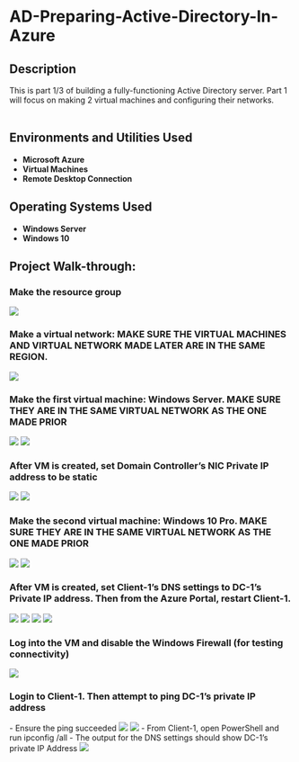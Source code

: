 <h1>AD-Preparing-Active-Directory-In-Azure</h1>

<h2>Description</h2>
This is part 1/3 of building a fully-functioning Active Directory server. Part 1 will focus on making 2 virtual machines and configuring their networks. <br/>
<br />


<h2>Environments and Utilities Used</h2>

- <b>Microsoft Azure</b>
- <b>Virtual Machines</b>
- <b>Remote Desktop Connection</b>


<h2>Operating Systems Used </h2>

- <b>Windows Server </b>
- <b>Windows 10</b>

<h2>Project Walk-through:</h2>

<h3>Make the resource group</h3>
<img src="Screenshot 2025-01-15 214150.png">

<h3>Make a virtual network: MAKE SURE THE VIRTUAL MACHINES AND VIRTUAL NETWORK MADE LATER ARE IN THE SAME REGION.</h3>
<img src="Screenshot 2025-01-15 214317.png">

<h3>Make the first virtual machine: Windows Server. MAKE SURE THEY ARE IN THE SAME VIRTUAL NETWORK AS THE ONE MADE PRIOR</h3>
<img src="Screenshot 2025-01-15 214541.png">
<img src="Screenshot 2025-01-15 214600.png">

<h3>After VM is created, set Domain Controller’s NIC Private IP address to be static</h3>
<img src="Screenshot 2025-01-15 214842.png">
<img src="Screenshot 2025-01-15 214915.png">

<h3>Make the second virtual machine: Windows 10 Pro. MAKE SURE THEY ARE IN THE SAME VIRTUAL NETWORK AS THE ONE MADE PRIOR</h3>
<img src="Screenshot 2025-01-15 215045.png">
<img src="Screenshot 2025-01-15 215104.png">

<h3>After VM is created, set Client-1’s DNS settings to DC-1’s Private IP address. Then from the Azure Portal, restart Client-1.
</h3>
<img src="Screenshot 2025-01-15 215217.png">
<img src="Screenshot 2025-01-15 215235.png">
<img src="Screenshot 2025-01-15 215341.png">
<img src="Screenshot 2025-01-15 215446.png">

<h3>Log into the VM and disable the Windows Firewall (for testing connectivity)</h3>
<img src="Capture2.JPG">

<h3>Login to Client-1. Then attempt to ping DC-1’s private IP address</h3>
 - Ensure the ping succeeded
<img src="Screenshot 2025-01-15 220812.png">
<img src="Annotation 2025-01-16 060959.png">
 - From Client-1, open PowerShell and run ipconfig /all
 - The output for the DNS settings should show DC-1’s private IP Address
<img src="Annotation 2025-01-16 061043.png">

